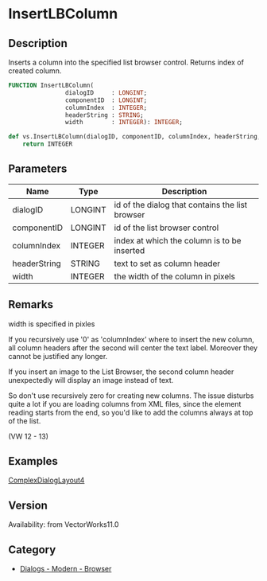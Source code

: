 # InsertLBColumn

## Description
Inserts a column into the specified list browser control. Returns index of created column.

```pascal
FUNCTION InsertLBColumn(
				dialogID     : LONGINT;
				componentID  : LONGINT;
				columnIndex  : INTEGER;
				headerString : STRING;
				width        : INTEGER): INTEGER;
```

```python
def vs.InsertLBColumn(dialogID, componentID, columnIndex, headerString, width):
    return INTEGER
```

## Parameters
|Name|Type|Description|
|---|---|---|
|dialogID|LONGINT|id of the dialog that contains the list browser|
|componentID|LONGINT|id of the list browser control|
|columnIndex|INTEGER|index at which the column is to be inserted|
|headerString|STRING|text to set as column header|
|width|INTEGER|the width of the column in pixels|

## Remarks
width is specified in pixles

If you recursively use '0' as 'columnIndex' where to insert the new column, all column headers after the second will center the text label. Moreover they cannot be justified any longer.

If you insert an image to the List Browser, the second column header unexpectedly will display an image instead of text.

So don't use recursively zero for creating new columns. The issue disturbs quite a lot if you are loading columns from XML files, since the element reading starts from the end, so you'd like to add the columns always at top of the list.

(VW 12 - 13)

## Examples
[ComplexDialogLayout4](examples/ComplexDialogLayout4.md)

## Version
Availability: from VectorWorks11.0

## Category
* [Dialogs - Modern - Browser](../Categories/Dialogs%20-%20Modern%20-%20Browser.md)
